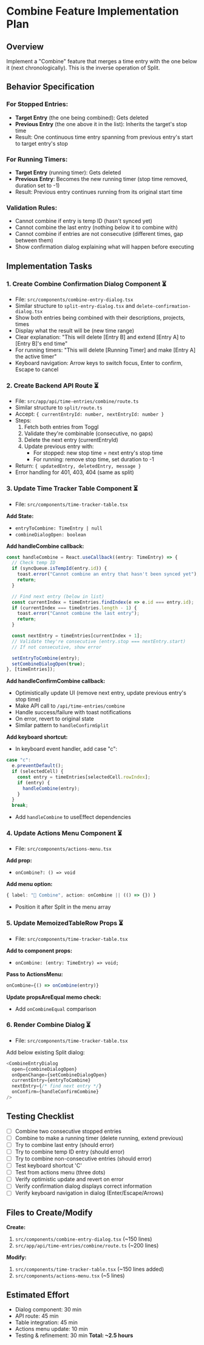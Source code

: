 # Combine Feature Implementation Plan

## Overview
Implement a "Combine" feature that merges a time entry with the one below it (next chronologically). This is the inverse operation of Split.

## Behavior Specification

### For Stopped Entries:
- **Target Entry** (the one being combined): Gets deleted
- **Previous Entry** (the one above it in the list): Inherits the target's stop time
- Result: One continuous time entry spanning from previous entry's start to target entry's stop

### For Running Timers:
- **Target Entry** (running timer): Gets deleted
- **Previous Entry**: Becomes the new running timer (stop time removed, duration set to -1)
- Result: Previous entry continues running from its original start time

### Validation Rules:
- Cannot combine if entry is temp ID (hasn't synced yet)
- Cannot combine the last entry (nothing below it to combine with)
- Cannot combine if entries are not consecutive (different times, gap between them)
- Show confirmation dialog explaining what will happen before executing

## Implementation Tasks

### 1. **Create Combine Confirmation Dialog Component** ⏳
   - File: `src/components/combine-entry-dialog.tsx`
   - Similar structure to `split-entry-dialog.tsx` and `delete-confirmation-dialog.tsx`
   - Show both entries being combined with their descriptions, projects, times
   - Display what the result will be (new time range)
   - Clear explanation: "This will delete [Entry B] and extend [Entry A] to [Entry B]'s end time"
   - For running timers: "This will delete [Running Timer] and make [Entry A] the active timer"
   - Keyboard navigation: Arrow keys to switch focus, Enter to confirm, Escape to cancel

### 2. **Create Backend API Route** ⏳
   - File: `src/app/api/time-entries/combine/route.ts`
   - Similar structure to `split/route.ts`
   - Accept: `{ currentEntryId: number, nextEntryId: number }`
   - Steps:
     1. Fetch both entries from Toggl
     2. Validate they're combinable (consecutive, no gaps)
     3. Delete the next entry (currentEntryId)
     4. Update previous entry with:
        - For stopped: new stop time = next entry's stop time
        - For running: remove stop time, set duration to -1
   - Return: `{ updatedEntry, deletedEntry, message }`
   - Error handling for 401, 403, 404 (same as split)

### 3. **Update Time Tracker Table Component** ⏳
   - File: `src/components/time-tracker-table.tsx`

   **Add State:**
   - `entryToCombine: TimeEntry | null`
   - `combineDialogOpen: boolean`

   **Add handleCombine callback:**
   ```typescript
   const handleCombine = React.useCallback((entry: TimeEntry) => {
     // Check temp ID
     if (syncQueue.isTempId(entry.id)) {
       toast.error("Cannot combine an entry that hasn't been synced yet");
       return;
     }

     // Find next entry (below in list)
     const currentIndex = timeEntries.findIndex(e => e.id === entry.id);
     if (currentIndex === timeEntries.length - 1) {
       toast.error("Cannot combine the last entry");
       return;
     }

     const nextEntry = timeEntries[currentIndex + 1];
     // Validate they're consecutive (entry.stop === nextEntry.start)
     // If not consecutive, show error

     setEntryToCombine(entry);
     setCombineDialogOpen(true);
   }, [timeEntries]);
   ```

   **Add handleConfirmCombine callback:**
   - Optimistically update UI (remove next entry, update previous entry's stop time)
   - Make API call to `/api/time-entries/combine`
   - Handle success/failure with toast notifications
   - On error, revert to original state
   - Similar pattern to `handleConfirmSplit`

   **Add keyboard shortcut:**
   - In keyboard event handler, add case "c":
   ```typescript
   case "c":
     e.preventDefault();
     if (selectedCell) {
       const entry = timeEntries[selectedCell.rowIndex];
       if (entry) {
         handleCombine(entry);
       }
     }
     break;
   ```
   - Add `handleCombine` to useEffect dependencies

### 4. **Update Actions Menu Component** ⏳
   - File: `src/components/actions-menu.tsx`

   **Add prop:**
   - `onCombine?: () => void`

   **Add menu option:**
   ```typescript
   { label: "🔗 Combine", action: onCombine || (() => {}) }
   ```
   - Position it after Split in the menu array

### 5. **Update MemoizedTableRow Props** ⏳
   - File: `src/components/time-tracker-table.tsx`

   **Add to component props:**
   - `onCombine: (entry: TimeEntry) => void;`

   **Pass to ActionsMenu:**
   ```typescript
   onCombine={() => onCombine(entry)}
   ```

   **Update propsAreEqual memo check:**
   - Add `onCombineEqual` comparison

### 6. **Render Combine Dialog** ⏳
   - File: `src/components/time-tracker-table.tsx`

   Add below existing Split dialog:
   ```typescript
   <CombineEntryDialog
     open={combineDialogOpen}
     onOpenChange={setCombineDialogOpen}
     currentEntry={entryToCombine}
     nextEntry={/* find next entry */}
     onConfirm={handleConfirmCombine}
   />
   ```

## Testing Checklist
- [ ] Combine two consecutive stopped entries
- [ ] Combine to make a running timer (delete running, extend previous)
- [ ] Try to combine last entry (should error)
- [ ] Try to combine temp ID entry (should error)
- [ ] Try to combine non-consecutive entries (should error)
- [ ] Test keyboard shortcut 'C'
- [ ] Test from actions menu (three dots)
- [ ] Verify optimistic update and revert on error
- [ ] Verify confirmation dialog displays correct information
- [ ] Verify keyboard navigation in dialog (Enter/Escape/Arrows)

## Files to Create/Modify

**Create:**
1. `src/components/combine-entry-dialog.tsx` (~150 lines)
2. `src/app/api/time-entries/combine/route.ts` (~200 lines)

**Modify:**
1. `src/components/time-tracker-table.tsx` (~150 lines added)
2. `src/components/actions-menu.tsx` (~5 lines)

## Estimated Effort
- Dialog component: 30 min
- API route: 45 min
- Table integration: 45 min
- Actions menu update: 10 min
- Testing & refinement: 30 min
**Total: ~2.5 hours**
